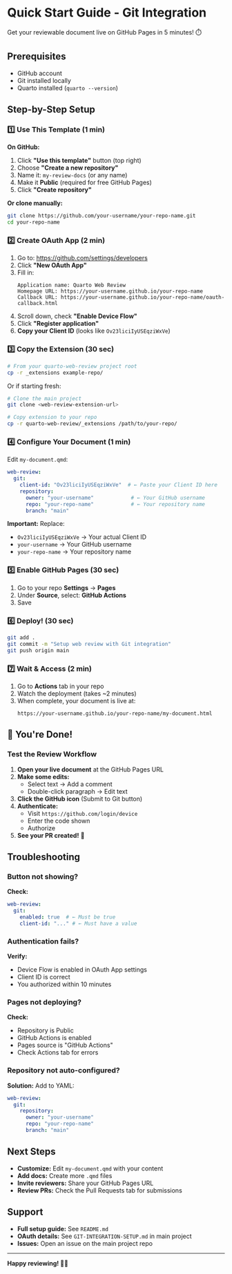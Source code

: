 # Quick Start Guide - Git Integration

Get your reviewable document live on GitHub Pages in 5 minutes! ⏱️

## Prerequisites

- GitHub account
- Git installed locally
- Quarto installed (`quarto --version`)

## Step-by-Step Setup

### 1️⃣ Use This Template (1 min)

**On GitHub:**
1. Click **"Use this template"** button (top right)
2. Choose **"Create a new repository"**
3. Name it: `my-review-docs` (or any name)
4. Make it **Public** (required for free GitHub Pages)
5. Click **"Create repository"**

**Or clone manually:**
```bash
git clone https://github.com/your-username/your-repo-name.git
cd your-repo-name
```

### 2️⃣ Create OAuth App (2 min)

1. Go to: https://github.com/settings/developers
2. Click **"New OAuth App"**
3. Fill in:
   ```
   Application name: Quarto Web Review
   Homepage URL: https://your-username.github.io/your-repo-name
   Callback URL: https://your-username.github.io/your-repo-name/oauth-callback.html
   ```
4. Scroll down, check **"Enable Device Flow"**
5. Click **"Register application"**
6. **Copy your Client ID** (looks like `Ov23liciIyUSEqziWxVe`)

### 3️⃣ Copy the Extension (30 sec)

```bash
# From your quarto-web-review project root
cp -r _extensions example-repo/
```

Or if starting fresh:
```bash
# Clone the main project
git clone <web-review-extension-url>

# Copy extension to your repo
cp -r quarto-web-review/_extensions /path/to/your-repo/
```

### 4️⃣ Configure Your Document (1 min)

Edit `my-document.qmd`:

```yaml
web-review:
  git:
    client-id: "Ov23liciIyUSEqziWxVe"  # ← Paste your Client ID here
    repository:
      owner: "your-username"            # ← Your GitHub username
      repo: "your-repo-name"            # ← Your repository name
      branch: "main"
```

**Important:** Replace:
- `Ov23liciIyUSEqziWxVe` → Your actual Client ID
- `your-username` → Your GitHub username
- `your-repo-name` → Your repository name

### 5️⃣ Enable GitHub Pages (30 sec)

1. Go to your repo **Settings** → **Pages**
2. Under **Source**, select: **GitHub Actions**
3. Save

### 6️⃣ Deploy! (30 sec)

```bash
git add .
git commit -m "Setup web review with Git integration"
git push origin main
```

### 7️⃣ Wait & Access (2 min)

1. Go to **Actions** tab in your repo
2. Watch the deployment (takes ~2 minutes)
3. When complete, your document is live at:
   ```
   https://your-username.github.io/your-repo-name/my-document.html
   ```

## 🎉 You're Done!

### Test the Review Workflow

1. **Open your live document** at the GitHub Pages URL
2. **Make some edits:**
   - Select text → Add a comment
   - Double-click paragraph → Edit text
3. **Click the GitHub icon** (Submit to Git button)
4. **Authenticate:**
   - Visit `https://github.com/login/device`
   - Enter the code shown
   - Authorize
5. **See your PR created!** 🚀

## Troubleshooting

### Button not showing?

**Check:**
```yaml
web-review:
  git:
    enabled: true  # ← Must be true
    client-id: "..." # ← Must have a value
```

### Authentication fails?

**Verify:**
- Device Flow is enabled in OAuth App settings
- Client ID is correct
- You authorized within 10 minutes

### Pages not deploying?

**Check:**
- Repository is Public
- GitHub Actions is enabled
- Pages source is "GitHub Actions"
- Check Actions tab for errors

### Repository not auto-configured?

**Solution:** Add to YAML:
```yaml
web-review:
  git:
    repository:
      owner: "your-username"
      repo: "your-repo-name"
      branch: "main"
```

## Next Steps

- **Customize:** Edit `my-document.qmd` with your content
- **Add docs:** Create more `.qmd` files
- **Invite reviewers:** Share your GitHub Pages URL
- **Review PRs:** Check the Pull Requests tab for submissions

## Support

- **Full setup guide:** See `README.md`
- **OAuth details:** See `GIT-INTEGRATION-SETUP.md` in main project
- **Issues:** Open an issue on the main project repo

---

**Happy reviewing! 📝✨**
